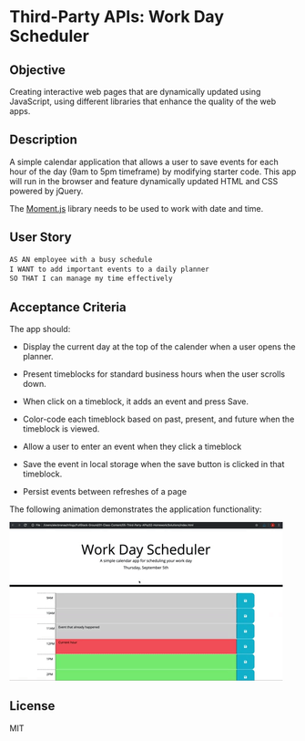 # Third-Party APIs: Work Day Scheduler

## Objective

Creating interactive web pages that are dynamically updated using JavaScript, using different libraries that enhance the quality of the web apps.

## Description

A simple calendar application that allows a user to save events for each hour of the day (9am to 5pm timeframe) by modifying starter code. 
This app will run in the browser and feature dynamically updated HTML and CSS powered by jQuery.

The [Moment.js](https://momentjs.com/) library needs to be used to work with date and time.

## User Story

```md
AS AN employee with a busy schedule
I WANT to add important events to a daily planner
SO THAT I can manage my time effectively
```
 
## Acceptance Criteria

The app should:

* Display the current day at the top of the calender when a user opens the planner.
 
* Present timeblocks for standard business hours when the user scrolls down.

* When  click on a timeblock, it adds an event and press Save.
 
* Color-code each timeblock based on past, present, and future when the timeblock is viewed.
 
* Allow a user to enter an event when they click a timeblock

* Save the event in local storage when the save button is clicked in that timeblock.

* Persist events between refreshes of a page

The following animation demonstrates the application functionality:

![A user clicks on slots on the color-coded calendar and edits the events.](./images/05-third-party-apis-homework-demo.gif)

## License 
MIT
